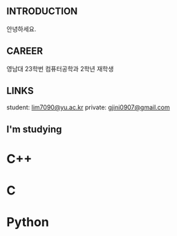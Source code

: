 ## INTRODUCTION
안녕하세요.

## CAREER
영남대 23학번 컴퓨터공학과 2학년 재학생

## LINKS
student: lim7090@yu.ac.kr
private: gjini0907@gmail.com

## I'm studying
# C++
# C
# Python


<!--
**Lim-09/Lim-09** is a ✨ _special_ ✨ repository because its `README.md` (this file) appears on your GitHub profile.

Here are some ideas to get you started:

- 🔭 I’m currently working on ...
- 🌱 I’m currently learning ...
- 👯 I’m looking to collaborate on ...
- 🤔 I’m looking for help with ...
- 💬 Ask me about ...
- 📫 How to reach me: ...
- 😄 Pronouns: ...
- ⚡ Fun fact: ...
-->
